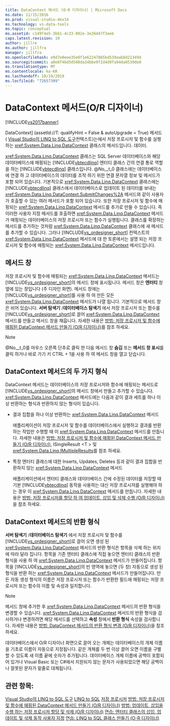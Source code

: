 ```yaml
---
title: DataContext 메서드 (O-R 디자이너) | Microsoft Docs
ms.date: 11/15/2016
ms.prod: visual-studio-dev14
ms.technology: vs-data-tools
ms.topic: conceptual
ms.assetid: c149f4e5-3b61-4c33-892e-3e26d47f3eeb
caps.latest.revision: 10
author: jillre
ms.author: jillfra
manager: jillfra
ms.openlocfilehash: e9d7e0eee35e0f1e62247865bd539aab8d21349d
ms.sourcegitcommit: a8e8f4bd5d508da34bbe9f2d4d9fa94da0539de0
ms.translationtype: MT
ms.contentlocale: ko-KR
ms.lasthandoff: 10/19/2019
ms.locfileid: "72657399"
---
```

# <a name="datacontext-methods-or-designer"></a>DataContext 메서드(O/R 디자이너)
[!INCLUDE[vs2017banner](../includes/vs2017banner.md)]

DataContext] (assetId://T: qualifyHint = False & autoUpgrade = True) 메서드 ( [Visual Studio의 LINQ to SQL 도구](../data-tools/linq-to-sql-tools-in-visual-studio2.md)컨텍스트)는에서 저장 프로시저 및 함수를 실행 하는 <xref:System.Data.Linq.DataContext> 클래스의 메서드입니다. 데이터.

 <xref:System.Data.Linq.DataContext> 클래스는 SQL Server 데이터베이스와 해당 데이터베이스에 매핑되는 [!INCLUDE[vbtecdlinq](../includes/vbtecdlinq-md.md)] 엔터티 클래스 간의 연결 통로 역할을 하는 [!INCLUDE[vbtecdlinq](../includes/vbtecdlinq-md.md)] 클래스입니다. @No__t_0 클래스에는 데이터베이스에 연결 하 고 데이터베이스의 데이터를 조작 하기 위한 연결 문자열 정보 및 메서드가 포함 되어 있습니다. 기본적으로 <xref:System.Data.Linq.DataContext> 클래스에는 [!INCLUDE[vbtecdlinq](../includes/vbtecdlinq-md.md)] 클래스에서 데이터베이스로 업데이트 된 데이터를 보내는 <xref:System.Data.Linq.DataContext.SubmitChanges%2A> 메서드와 같이 사용자가 호출할 수 있는 여러 메서드가 포함 되어 있습니다. 또한 저장 프로시저 및 함수에 매핑되는 <xref:System.Data.Linq.DataContext> 메서드를 추가로 만들 수 있습니다. 즉 이러한 사용자 지정 메서드를 호출하면 <xref:System.Data.Linq.DataContext> 메서드가 매핑되는 데이터베이스의 저장 프로시저 또는 함수가 실행됩니다. 클래스를 확장하는 메서드를 추가하는 것처럼 <xref:System.Data.Linq.DataContext> 클래스에 새 메서드를 추가할 수 있습니다. 그러나 [!INCLUDE[vs_ordesigner_short](../includes/vs-ordesigner-short-md.md)] 컨텍스트의 <xref:System.Data.Linq.DataContext> 메서드에 대 한 토론에서는 설명 되는 저장 프로시저 및 함수에 매핑되는 <xref:System.Data.Linq.DataContext> 메서드입니다.

## <a name="methods-pane"></a>메서드 창
 저장 프로시저 및 함수에 매핑되는 <xref:System.Data.Linq.DataContext> 메서드는 [!INCLUDE[vs_ordesigner_short](../includes/vs-ordesigner-short-md.md)]의 메서드 창에 표시됩니다. 메서드 창은 **엔터티** 창 옆에 있는 창입니다 (주 디자인 화면). 메서드 창에는 [!INCLUDE[vs_ordesigner_short](../includes/vs-ordesigner-short-md.md)]를 사용 하 여 만든 모든 <xref:System.Data.Linq.DataContext> 메서드가 나열 됩니다. 기본적으로 메서드 창은 비어 있습니다. **서버 탐색기** /**데이터베이스 탐색기** 에서 저장 프로시저 또는 함수를 [!INCLUDE[vs_ordesigner_short](../includes/vs-ordesigner-short-md.md)]로 끌어 <xref:System.Data.Linq.DataContext> 메서드를 만들고 메서드 창을 채웁니다. 자세한 내용은 [방법: 저장 프로시저 및 함수에 매핑된 DataContext 메서드 만들기 (O/R 디자이너)](../data-tools/how-to-create-datacontext-methods-mapped-to-stored-procedures-and-functions-o-r-designer.md)를 참조 하세요.

> [!NOTE]
> @No__t_0를 마우스 오른쪽 단추로 클릭 한 다음 메서드 창 **숨김** 또는 **메서드 창 표시**를 클릭 하거나 바로 가기 키 CTRL + 1을 사용 하 여 메서드 창을 열고 닫습니다.

## <a name="two-types-of-datacontext-methods"></a>DataContext 메서드의 두 가지 형식
 DataContext 메서드는 데이터베이스의 저장 프로시저와 함수에 매핑되는 메서드로 [!INCLUDE[vs_ordesigner_short](../includes/vs-ordesigner-short-md.md)]의 메서드 창에서 만들고 추가할 수 있습니다. <xref:System.Data.Linq.DataContext> 메서드에는 다음과 같이 결과 세트를 하나 이상 반환하는 형식과 반환하지 않는 형식이 있습니다.

- 결과 집합을 하나 이상 반환하는 <xref:System.Data.Linq.DataContext> 메서드

     애플리케이션이 저장 프로시저 및 함수를 데이터베이스에서 실행하고 결과를 반환하는 작업만 수행할 때 이 <xref:System.Data.Linq.DataContext> 메서드를 만듭니다. 자세한 내용은 [방법: 저장 프로시저 및 함수에 매핑된 DataContext 메서드 만들기 (O/R 디자이너)](../data-tools/how-to-create-datacontext-methods-mapped-to-stored-procedures-and-functions-o-r-designer.md), ISingleResult \<T > 및 <xref:System.Data.Linq.IMultipleResults>를 참조 하세요.

- 특정 엔터티 클래스에 대한 Inserts, Updates, Deletes 등과 같이 결과 집합을 반환하지 않는 <xref:System.Data.Linq.DataContext> 메서드

     애플리케이션에서 엔터티 클래스와 데이터베이스 간에 수정된 데이터를 저장할 때 기본 [!INCLUDE[vbtecdlinq](../includes/vbtecdlinq-md.md)] 동작을 사용하는 대신 저장 프로시저를 실행해야 하는 경우 이 <xref:System.Data.Linq.DataContext> 메서드를 만듭니다. 자세한 내용은 [방법: 저장 프로시저를 할당 하 여 업데이트, 삽입 및 삭제 수행 (O/R 디자이너)](../data-tools/how-to-assign-stored-procedures-to-perform-updates-inserts-and-deletes-o-r-designer.md)을 참조 하세요.

## <a name="return-types-of-datacontext-methods"></a>DataContext 메서드의 반환 형식
 **서버 탐색기** /**데이터베이스 탐색기** 에서 저장 프로시저 및 함수를 [!INCLUDE[vs_ordesigner_short](../includes/vs-ordesigner-short-md.md)]로 끌어 오면 생성 된 <xref:System.Data.Linq.DataContext> 메서드의 반환 형식은 항목을 삭제 하는 위치에 따라 달라 집니다. 항목을 기존 엔터티 클래스에 직접 놓으면 엔터티 클래스의 반환 형식을 사용 하 여 <xref:System.Data.Linq.DataContext> 메서드가 만들어집니다. 항목을 [!INCLUDE[vs_ordesigner_short](../includes/vs-ordesigner-short-md.md)]의 빈 영역에 놓으면 (두 창) 자동으로 생성 된 형식을 반환 하는 <xref:System.Data.Linq.DataContext> 메서드가 만들어집니다. 만든 자동 생성 형식의 이름은 저장 프로시저 또는 함수가 반환한 필드에 매핑되는 저장 프로시저 또는 함수의 이름 및 속성과 일치합니다.

> [!NOTE]
> 메서드 창에 추가한 후 <xref:System.Data.Linq.DataContext> 메서드의 반환 형식을 변경할 수 있습니다. <xref:System.Data.Linq.DataContext> 메서드의 반환 형식을 검사하거나 변경하려면 해당 메서드를 선택하고 **속성** 창에서 **반환 형식** 속성을 검사합니다. 자세한 내용은 [방법: DataContext 메서드의 반환 형식 변경 (O/R 디자이너)](../data-tools/how-to-change-the-return-type-of-a-datacontext-method-o-r-designer.md)을 참조 하세요.

 데이터베이스에서 O/R 디자이너 화면으로 끌어 오는 개체는 데이터베이스의 개체 이름을 기초로 이름이 자동으로 지정됩니다. 같은 개체를 두 번 이상 끌어 오면 이름을 구별할 수 있도록 새 이름 끝에 숫자가 추가됩니다. 데이터베이스 개체 이름에 공백이 포함되어 있거나 Visual Basic 또는 C#에서 지원되지 않는 문자가 사용되었으면 해당 공백이나 잘못된 문자가 밑줄로 대체됩니다.

## <a name="see-also"></a>관련 항목:
 [Visual Studio의 LINQ to SQL 도구](../data-tools/linq-to-sql-tools-in-visual-studio2.md) [LINQ to SQL](https://msdn.microsoft.com/library/73d13345-eece-471a-af40-4cc7a2f11655) [저장 프로시저](https://msdn.microsoft.com/library/4d23dd7a-a85f-44ff-a717-af7d0950c0fc) [방법: 저장 프로시저 및 함수에 매핑된 DataContext 메서드 만들기 (O/R 디자이너)](../data-tools/how-to-create-datacontext-methods-mapped-to-stored-procedures-and-functions-o-r-designer.md) [방법: 업데이트, 삽입을 수행 하는 저장 프로시저 할당 및 삭제 (O/R 디자이너)](../data-tools/how-to-assign-stored-procedures-to-perform-updates-inserts-and-deletes-o-r-designer.md) [연습: 엔터티 클래스의 삽입, 업데이트 및 삭제 동작 사용자 지정](../data-tools/walkthrough-customizing-the-insert-update-and-delete-behavior-of-entity-classes.md) [연습: LINQ to SQL 클래스 만들기 (O-R 디자이너)](https://msdn.microsoft.com/library/35aad4a4-2e8a-46e2-ae09-5fbfd333c233)
